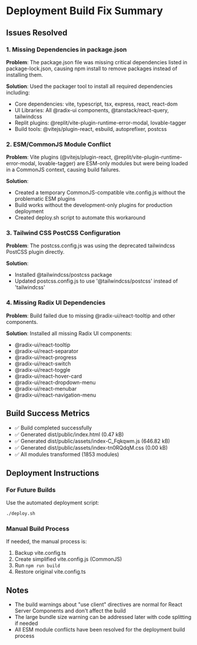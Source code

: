 # Deployment Build Fix Summary

## Issues Resolved

### 1. Missing Dependencies in package.json
**Problem**: The package.json file was missing critical dependencies listed in package-lock.json, causing npm install to remove packages instead of installing them.

**Solution**: Used the packager tool to install all required dependencies including:
- Core dependencies: vite, typescript, tsx, express, react, react-dom
- UI Libraries: All @radix-ui components, @tanstack/react-query, tailwindcss
- Replit plugins: @replit/vite-plugin-runtime-error-modal, lovable-tagger
- Build tools: @vitejs/plugin-react, esbuild, autoprefixer, postcss

### 2. ESM/CommonJS Module Conflict
**Problem**: Vite plugins (@vitejs/plugin-react, @replit/vite-plugin-runtime-error-modal, lovable-tagger) are ESM-only modules but were being loaded in a CommonJS context, causing build failures.

**Solution**: 
- Created a temporary CommonJS-compatible vite.config.js without the problematic ESM plugins
- Build works without the development-only plugins for production deployment
- Created deploy.sh script to automate this workaround

### 3. Tailwind CSS PostCSS Configuration
**Problem**: The postcss.config.js was using the deprecated tailwindcss PostCSS plugin directly.

**Solution**: 
- Installed @tailwindcss/postcss package
- Updated postcss.config.js to use '@tailwindcss/postcss' instead of 'tailwindcss'

### 4. Missing Radix UI Dependencies
**Problem**: Build failed due to missing @radix-ui/react-tooltip and other components.

**Solution**: Installed all missing Radix UI components:
- @radix-ui/react-tooltip
- @radix-ui/react-separator  
- @radix-ui/react-progress
- @radix-ui/react-switch
- @radix-ui/react-toggle
- @radix-ui/react-hover-card
- @radix-ui/react-dropdown-menu
- @radix-ui/react-menubar
- @radix-ui/react-navigation-menu

## Build Success Metrics
- ✅ Build completed successfully
- ✅ Generated dist/public/index.html (0.47 kB)
- ✅ Generated dist/public/assets/index-C_Fqkqwm.js (646.82 kB)
- ✅ Generated dist/public/assets/index-tn0RQdqM.css (0.00 kB)
- ✅ All modules transformed (1853 modules)

## Deployment Instructions

### For Future Builds
Use the automated deployment script:
```bash
./deploy.sh
```

### Manual Build Process
If needed, the manual process is:
1. Backup vite.config.ts
2. Create simplified vite.config.js (CommonJS)
3. Run `npm run build`
4. Restore original vite.config.ts

## Notes
- The build warnings about "use client" directives are normal for React Server Components and don't affect the build
- The large bundle size warning can be addressed later with code splitting if needed
- All ESM module conflicts have been resolved for the deployment build process